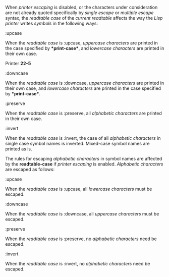  

When *printer escaping* is disabled, or the characters under consideration are not already quoted specifically by *single escape* or *multiple escape* syntax, the *readtable case* of the *current readtable* affects the way the *Lisp printer* writes *symbols* in the following ways: 

:upcase 

When the *readtable case* is :upcase, *uppercase characters* are printed in the case specified by **\*print-case\***, and *lowercase characters* are printed in their own case. 

Printer **22–5**

 

 

:downcase 

When the *readtable case* is :downcase, *uppercase characters* are printed in their own case, and *lowercase characters* are printed in the case specified by **\*print-case\***. 

:preserve 

When the *readtable case* is :preserve, all *alphabetic characters* are printed in their own case. 

:invert 

When the *readtable case* is :invert, the case of all *alphabetic characters* in single case symbol names is inverted. Mixed-case symbol names are printed as is. 

The rules for escaping *alphabetic characters* in symbol names are affected by the **readtable-case** if *printer escaping* is enabled. *Alphabetic characters* are escaped as follows: 

:upcase 

When the *readtable case* is :upcase, all *lowercase characters* must be escaped. 

:downcase 

When the *readtable case* is :downcase, all *uppercase characters* must be escaped. 

:preserve 

When the *readtable case* is :preserve, no *alphabetic characters* need be escaped. 

:invert 

When the *readtable case* is :invert, no *alphabetic characters* need be escaped. 

